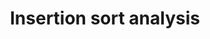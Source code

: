 ---
title: "Insertion sort analysis"
published: true
morea_id: reading-screencast-2c
morea_summary: "Insertion sort analysis"
morea_type: reading
morea_sort_order: 3
morea_url: http://youtu.be/UtEMLcKHcGc
morea_label:
 - Screencast
---